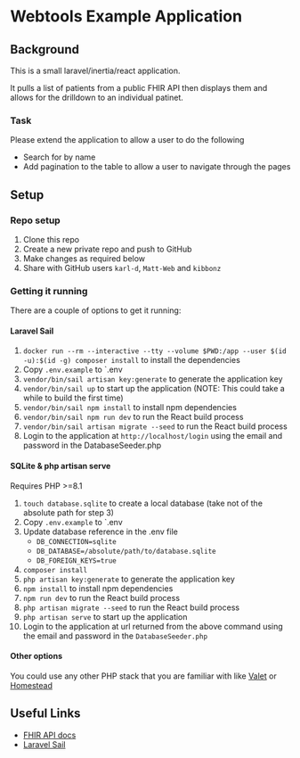 # Webtools Example Application

## Background

This is a small laravel/inertia/react application.

It pulls a list of patients from a public FHIR API then displays them and allows for the drilldown to an individual patinet.

### Task

Please extend the application to allow a user to do the following

- Search for by name
- Add pagination to the table to allow a user to navigate through the pages


## Setup

### Repo setup

1. Clone this repo
2. Create a new private repo and push to GitHub
3. Make changes as required below
4. Share with GitHub users `karl-d`, `Matt-Web` and `kibbonz`

### Getting it running

There are a couple of options to get it running:

#### Laravel Sail

1. `docker run --rm --interactive --tty --volume $PWD:/app --user $(id -u):$(id -g) composer install` to install the dependencies
2. Copy `.env.example` to `.env
3. `vendor/bin/sail artisan key:generate` to generate the application key
4. `vendor/bin/sail up` to start up the application (NOTE: This could take a while to build the first time)
5. `vendor/bin/sail npm install` to install npm dependencies
6. `vendor/bin/sail npm run dev` to run the React build process
7. `vendor/bin/sail artisan migrate --seed` to run the React build process
8. Login to the application at `http://localhost/login` using the email and password in the DatabaseSeeder.php

#### SQLite & php artisan serve

Requires PHP >=8.1

1. `touch database.sqlite` to create a local database (take not of the absolute path for step 3)
2. Copy `.env.example` to `.env
3. Update database reference in the .env file
    - `DB_CONNECTION=sqlite`
    - `DB_DATABASE=/absolute/path/to/database.sqlite`
    - `DB_FOREIGN_KEYS=true`
4. `composer install`
5. `php artisan key:generate` to generate the application key
6. `npm install` to install npm dependencies
7. `npm run dev` to run the React build process
8. `php artisan migrate --seed` to run the React build process
9. `php artisan serve` to start up the application 
10. Login to the application at url returned from the above command 
using the email and password in the `DatabaseSeeder.php`

#### Other options

You could use any other PHP stack that you are familiar with like 
[Valet](https://laravel.com/docs/9.x/valet) or [Homestead](https://laravel.com/docs/9.x/homestead)



## Useful Links

- [FHIR API docs](https://hapi.fhir.org/baseR4/swagger-ui/?page=Patient#/Patient/get_Patient)
- [Laravel Sail](https://laravel.com/docs/9.x/sail) 
